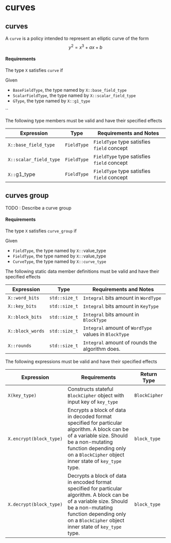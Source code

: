 # curves

## curves <a href="#block_cipher_concept" id="block_cipher_concept"></a>

A `curve` is a policy intended to represent an elliptic curve of the form $$y^{2}=x^{3}+ax+b$$

#### Requirements

The type `X` satisfies `curve` if

Given

* `BaseFieldType`, the type named by `X::base_field_type`
* `ScalarFieldType`, the type named by `X::scalar_field_type`
* `GType`, the type named by `X::g1_type`

``

The following type members must be valid and have their specified effects

| Expression             | Type        | Requirements and Notes                     |
| ---------------------- | ----------- | ------------------------------------------ |
| `X::base_field_type`   | `FieldType` | `FieldType` type satisfies `field` concept |
| `X::scalar_field_type` | `FieldType` | `FieldType` type satisfies `field` concept |
| `X::`g1\_type          | `FieldType` | `FieldType` type satisfies `field` concept |



## curves group <a href="#block_cipher_concept" id="block_cipher_concept"></a>

TODO : Describe a curve group

#### Requirements <a href="#block_cipher_concept" id="block_cipher_concept"></a>

The type `X` satisfies `curve_group` if

Given

* `FieldType`, the type named by `X::`value\_type
* `FieldType`, the type named by `X::`value\_type
* `CurveType`, the type named by `X::curve_type`



The following static data member definitions must be valid and have their specified effects

| Expression       | Type          | Requirements and Notes                                |
| ---------------- | ------------- | ----------------------------------------------------- |
| `X::word_bits`   | `std::size_t` | `Integral` bits amount in `WordType`                  |
| `X::key_bits`    | `std::size_t` | `Integral` bits amount in `KeyType`                   |
| `X::block_bits`  | `std::size_t` | `Integral` bits amount in `BlockType`                 |
| `X::block_words` | `std::size_t` | `Integral` amount of `WordType` values in `BlockType` |
| `X::rounds`      | `std::size_t` | `Integral` amount of rounds the algorithm does.       |

The following expressions must be valid and have their specified effects

| Expression              | Requirements                                                                                                                                                                                                                 | Return Type   |
| ----------------------- | ---------------------------------------------------------------------------------------------------------------------------------------------------------------------------------------------------------------------------- | ------------- |
| `X(key_type)`           | Constructs stateful `BlockCipher` object with input key of `key_type`                                                                                                                                                        | `BlockCipher` |
| `X.encrypt(block_type)` | Encrypts a block of data in decoded format specified for particular algorithm. A block can be of a variable size. Should be a non-mutating function depending only on a `BlockCipher` object inner state of `key_type` type. | `block_type`  |
| `X.decrypt(block_type)` | Decrypts a block of data in encoded format specified for particular algorithm. A block can be of a variable size. Should be a non-mutating function depending only on a `BlockCipher` object inner state of `key_type` type. | `block_type`  |
